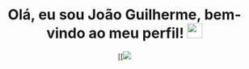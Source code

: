 <h1 align="center"> Olá, eu sou João Guilherme, bem-vindo ao meu perfil!
<img src="https://media.giphy.com/media/hvRJCLFzcasrR4ia7z/giphy.gif" width="30px"></h1>

<div align="center">
  
[[![](https://media.tenor.com/LO4KuLxUULYAAAAC/mauzymice-furry.gif)
</div>


